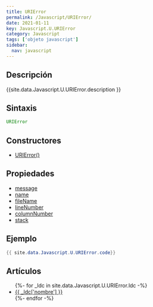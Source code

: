 ```yaml
---
title: URIError
permalink: /Javascript/URIError/
date: 2021-01-11
key: Javascript.U.URIError
category: Javascript
tags: ['objeto javascript']
sidebar: 
  nav: javascript
---
```


## Descripción
{{site.data.Javascript.U.URIError.description }}

## Sintaxis
~~~javascript
URIError
~~~

## Constructores
* [URIError()](/Javascript/URIError/URIError/)

## Propiedades
* [message](/Javascript/URIError/message/)
* [name](/Javascript/URIError/name/)
* [fileName](/Javascript/URIError/fileName/)
* [lineNumber](/Javascript/URIError/lineNumber/)
* [columnNumber](/Javascript/URIError/columnNumber/)
* [stack](/Javascript/URIError/stack/)

## Ejemplo
~~~java
{{ site.data.Javascript.U.URIError.code}}
~~~

## Artículos
<ul>
{%- for _ldc in site.data.Javascript.U.URIError.ldc -%}
   <li>
       <a href="{{_ldc['url'] }}">{{ _ldc['nombre'] }}</a>
   </li>
{%- endfor -%}
</ul>

